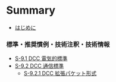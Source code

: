 # Summary

- [はじめに](README.md)

### 標準・推奨慣例・技術注釈・技術情報

- [S-9.1 DCC 電気的標準](S-9.1-electorical-standards.md)
- [S-9.2 DCC 通信標準](S-9.2-dcc-communications-standard.md)
  - [S-9.2.1 DCC 拡張パケット形式](S-9.2.1-extended-packet-formats.md)
